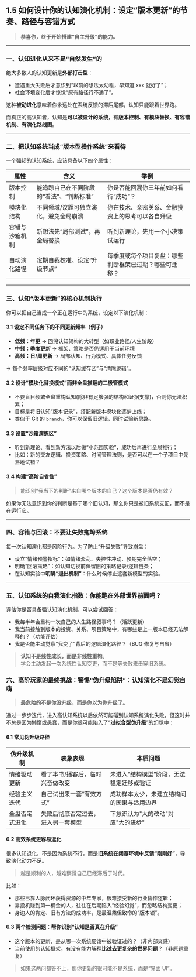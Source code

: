 ## 1.5 如何设计你的认知演化机制：设定“版本更新”的节奏、路径与容错方式

> **恭喜你，终于开始搭建“自主升级”的能力。**

---

### 一、认知进化从来不是“自然发生”的

绝大多数人的认知更新是**外部打击型**：

- 遭遇重大失败后才意识到“以前的想法太幼稚，早知道 xxx 就好了”；
- 社会环境变化后才惊觉“原有路径行不通了”。

这种**被动进化**意味着你永远处在系统反馈的滞后尾部，认知只能跟着世界跑。

而真正的高认知者，认知是**可以被设计的系统**，有**版本控制、有模块替换、有容错机制、有演化路线图**。

---

### 二、把认知系统当成“版本型操作系统”来看待

一个强韧的认知系统，应该具备以下四个属性：

| 属性           | 含义                                     | 举例                                                   |
| -------------- | ---------------------------------------- | ------------------------------------------------------ |
| 版本控制       | 能追踪自己在不同阶段的“看法”、“判断标准” | 你是否能回溯你三年前如何看待“成功”？                   |
| 模块化结构     | 不同领域/议题可独立演化，避免全局崩溃    | 你在技术、亲密关系、金融投资上的思考可以各自升级       |
| 容错与沙箱机制 | 新想法先“局部测试”，再全局替换           | 听到新理论，先用一个小决策试运行                       |
| 自动演化路径   | 定期自我校准、设定“升级节点”             | 每季度或每个项目复盘：哪些判断框架已过期？哪些可迁移？ |

---

### 三、认知“版本更新”的核心机制执行

你可以把自己当成一个正在运行中的系统，设定以下演化机制：

#### 3.1 设定不同任务下的不同更新频率（例子）

- **低频：年更** → 回溯认知架构的大转型（如职业路径/人生阶段）
- **中频：季度更新** → 框架、策略是否仍适用于当前环境
- **高频：日/周更新** → 局部认知、行为模式、具体任务反馈

→ 每个频率层级对应不同的“认知缓存区”与“清除逻辑”。

#### 3.2 设计“模块化替换模式”而非全盘推翻的二极管模式

- 不要盲目频繁全盘重构认知(除非有足够强的结构和证据支撑)，否则你无法积累；
- 目标是将旧认知“版本记录”，搭配新版本模块化逐步上线；
- 类似于 Git 的 `branch`，你可以保留旧逻辑，同时试验新思路。

#### 3.3 设置“沙箱演练区”

- 听到新理论、看到新方法以后做“小范围实验”，成功后再进行全局推行；
- 比如：新的交友逻辑、投资策略、时间管理法则，是否可以在一个子项目中先落地试错？

#### 3.4 构建“高阶自省性”

> 能识别“我当下的判断”来自哪个版本的自己？这个版本是否仍有效？

如果你无法意识到你的判断是基于哪个旧认知，那么你只是被旧系统支配，而不是在运行它。

---

### 四、容错与回滚：不要让失败拖垮系统

每一次认知演化都是风险行为。为了防止“升级失败”导致崩盘：

- 设立“情绪预警指标”：如情绪紊乱、失控性冲动、预期完全落空；
- 明确“回滚策略”：如认知切换前保留旧的策略记录/逻辑链条；
- 在认知实验中**明确“退出机制”**：什么时候停止这套新模型的实验。

---

### 五、认知系统的自我演化指数：你能跑在外部世界前面吗？

评估你是否具备强认知演化机制，可以尝试回答：

- 我每半年会重构一次自己的人生路径叙事吗？（活跃更新）
- 我当前接触到版本的投资、关系、项目策略中，有哪些是上一版本已经无法解释的？（功能评估）
- 我是否能主动觉察“我变了”背后的逻辑演化路径？（BUG 修复与自省）

> **认知不是线性成长，而是非线性重构。**  
> 学会主动发起一次系统性认知变更，而不是等失败来击穿旧系统。

### 六、高阶玩家的最终挑战：警惕“伪升级陷阱”：认知演化不是幻觉自嗨

> **最危险的不是你没升级，而是你以为你升级了。**

通过一步步迭代，进入高认知系统以后依然可能碰到认知系统演化失败，但这时并不总是因为懒惰或愚蠢，而是你很可能陷入了“**过拟合型伪升级**”的幻觉中：

#### 6.1 常见伪升级路径

| 伪升级机制     | 表象表现                           | 本质问题                                   |
| -------------- | ---------------------------------- | ------------------------------------------ |
| 情绪驱动更新   | 看了本书/播客后，临时兴奋做改变    | 未进入“结构模型”阶段，无法稳定迁移或验证   |
| 经验主义迭代   | 自己试出来一套“有效方式”           | 成功样本太少，未建立结构间的因果与适用边界 |
| 全盘否定式进化 | 失败后彻底否定过去，进入另一套模型 | 下意识认为"大的改动"对应"大的进步"         |

#### 6.2 高效系统更容易**退化**

很多认知退化，不是因为系统不行，而是**旧系统在闭塞环境中反馈“刚刚好”**，导致演化动力不足。

> 越是顺利的人，越难察觉自己已经滞后于时代。

比如：

- 那些已靠人脉闭环获得资源的中年专家，很难接受新的行业协作逻辑；
- 靠投机赚到第一桶金的人，往往在后期陷入“经验幻觉”，而忽略结构变更；
- 身边人的肯定、旧有方法的成功率，是最温柔但致命的“版本锁”。

#### 6.3 两个检测问题：帮你识别“认知是否真在升级”

- 这个版本的更新，是从哪一次系统反馈中被验证过的？（非内部爽感）
- 当前使用的认知框架，有没有能力解释**比过去更复杂的世界问题**？（非原题重复）

> 如果这两问都答不上，那你更新的很可能不是系统，而是“界面 UI”。
